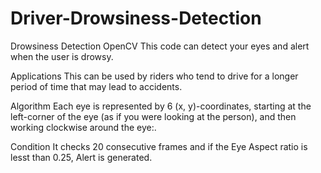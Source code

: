 # Driver-Drowsiness-Detection
Drowsiness Detection OpenCV
This code can detect your eyes and alert when the user is drowsy.

Applications
This can be used by riders who tend to drive for a longer period of time that may lead to accidents.

Algorithm
Each eye is represented by 6 (x, y)-coordinates, starting at the left-corner of the eye (as if you were looking at the person), and then working clockwise around the eye:.


Condition
It checks 20 consecutive frames and if the Eye Aspect ratio is lesst than 0.25, Alert is generated.
